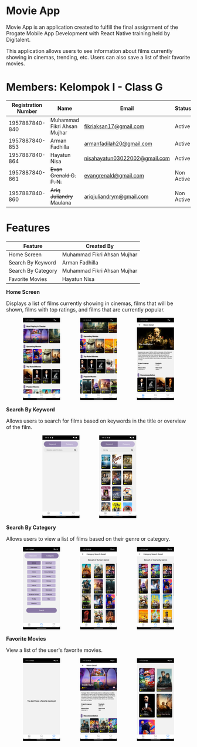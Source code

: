 # Movie App

Movie App is an application created to fulfill the final assignment of the Progate Mobile App Development with React Native training held by Digitalent.

This application allows users to see information about films currently showing in cinemas, trending, etc. Users can also save a list of their favorite movies.

# Members: Kelompok I - Class G

| Registration Number | Name                        | Email                         | Status     |
| ------------------- | --------------------------- | ----------------------------- | ---------- |
| 1957887840-840      | Muhammad Fikri Ahsan Mujhar | fikriaksan17@gmail.com        | Active     |
| 1957887840-853      | Arman Fadhilla              | armanfadilah20@gmail.com      | Active     |
| 1957887840-864      | Hayatun Nisa                | nisahayatun03022002@gmail.com | Active     |
| 1957887840-861      | ~~Evan Grenald G. P. N.~~   | evangrenald@gmail.com         | Non Active |
| 1957887840-860      | ~~Ariq Juliandry Maulana~~  | ariqjuliandrym@gmail.com      | Non Active |

# Features

| Feature            | Created By                  |
| ------------------ | --------------------------- |
| Home Screen        | Muhammad Fikri Ahsan Mujhar |
| Search By Keyword  | Arman Fadhilla              |
| Search By Category | Muhammad Fikri Ahsan Mujhar |
| Favorite Movies    | Hayatun Nisa                |

**Home Screen**

Displays a list of films currently showing in cinemas, films that will be shown, films with top ratings, and films that are currently popular.

<p align="center">
  <img src="assets/img-preview/home-page/home-1.png" width="20%" style="margin-right: 10%;">
  <img src="assets/img-preview/home-page/home-2.png" width="20%" style="margin-right: 10%;">
  <img src="assets/img-preview/home-page/home-3.png" width="20%">
</p>

**Search By Keyword**

Allows users to search for films based on keywords in the title or overview of the film.

<p align="center">
  <img src="assets/img-preview/search-by-keyword-page/keyword-1.png" width="20%" style="margin-right: 10%;">
  <img src="assets/img-preview/search-by-keyword-page/keyword-2.png" width="20%" style="margin-right: 10%;">
</p>

**Search By Category**

Allows users to view a list of films based on their genre or category.

<p align="center">
  <img src="assets/img-preview/search-by-category-page/category-1.png" width="20%" style="margin-right: 10%;">
  <img src="assets/img-preview/search-by-category-page/category-2.png" width="20%" style="margin-right: 10%;">
  <img src="assets/img-preview/search-by-category-page/category-3.png" width="20%">
</p>

**Favorite Movies**

View a list of the user's favorite movies.

<p align="center">
  <img src="assets/img-preview/favorite-movies-page/favorite-1.png" width="20%" style="margin-right: 10%;">
  <img src="assets/img-preview/favorite-movies-page/favorite-2.png" width="20%" style="margin-right: 10%;">
  <img src="assets/img-preview/favorite-movies-page/favorite-3.png" width="20%">
</p>
